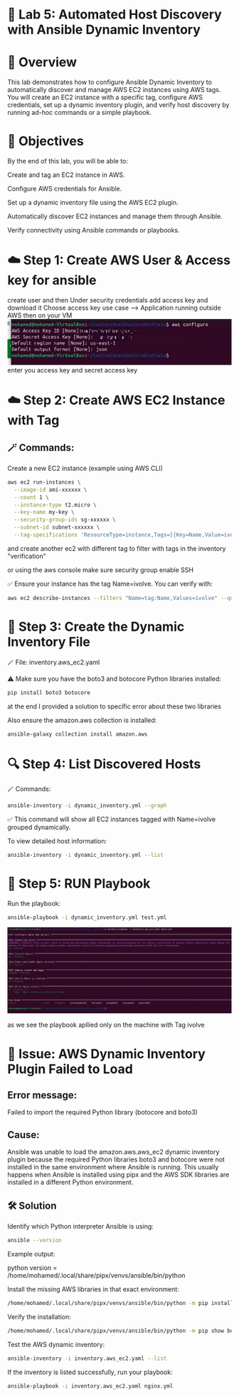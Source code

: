 # 🧩 Lab 5: Automated Host Discovery with Ansible Dynamic Inventory
# 📘 Overview

This lab demonstrates how to configure Ansible Dynamic Inventory to automatically discover and manage AWS EC2 instances using AWS tags.
You will create an EC2 instance with a specific tag, configure AWS credentials, set up a dynamic inventory plugin, and verify host discovery by running ad-hoc commands or a simple playbook.

# 🎯 Objectives

By the end of this lab, you will be able to:

Create and tag an EC2 instance in AWS.

Configure AWS credentials for Ansible.

Set up a dynamic inventory file using the AWS EC2 plugin.

Automatically discover EC2 instances and manage them through Ansible.

Verify connectivity using Ansible commands or playbooks.

# ☁️ Step 1: Create AWS User & Access key for ansible 
create user and then Under security credentials add access key and download it
Choose access key use case  --> Application running outside AWS
then on your VM 
![alt text](Untitled.jpeg)
enter you access key and secret access key
# ☁️ Step 2: Create AWS EC2 Instance with Tag
## 🪄 Commands:
 Create a new EC2 instance (example using AWS CLI)
```bash 
aws ec2 run-instances \
  --image-id ami-xxxxxx \
  --count 1 \
  --instance-type t2.micro \
  --key-name my-key \
  --security-group-ids sg-xxxxxx \
  --subnet-id subnet-xxxxxx \
  --tag-specifications 'ResourceType=instance,Tags=[{Key=Name,Value=ivolve}]'
```
 and create another ec2 with different tag to filter with tags in the inventory "verification"

 or using the aws console  make sure security group enable SSH


✅ Ensure your instance has the tag Name=ivolve.
You can verify with:
```bash
aws ec2 describe-instances --filters "Name=tag:Name,Values=ivolve" --query "Reservations[].Instances[].InstanceId"
```

# 🧾 Step 3: Create the Dynamic Inventory File
🪄 File: inventory.aws_ec2.yaml

⚠️ Make sure you have the boto3 and botocore Python libraries installed:
```bash
pip install boto3 botocore
```
at the end I provided a solution to specific error about these two libraries

Also ensure the amazon.aws collection is installed:
```bash
ansible-galaxy collection install amazon.aws
```
# 🔍 Step 4: List Discovered Hosts
🪄 Commands:
```bash
ansible-inventory -i dynamic_inventory.yml --graph
```

✅ This command will show all EC2 instances tagged with Name=ivolve grouped dynamically.

To view detailed host information:
```bash
ansible-inventory -i dynamic_inventory.yml --list
```
# 🧠 Step 5: RUN Playbook
Run the playbook:
```bash
ansible-playbook -i dynamic_inventory.yml test.yml
```
![alt text](<Screenshot from 2025-10-18 18-02-34.png>)

as we see the playbook apllied only on the machine with Tag ivolve
# 🧩 Issue: AWS Dynamic Inventory Plugin Failed to Load

## Error message:

Failed to import the required Python library (botocore and boto3)


## Cause:
Ansible was unable to load the amazon.aws.aws_ec2 dynamic inventory plugin because the required Python libraries boto3 and botocore were not installed in the same environment where Ansible is running.
This usually happens when Ansible is installed using pipx and the AWS SDK libraries are installed in a different Python environment.

## 🛠️ Solution

Identify which Python interpreter Ansible is using:
```bash
ansible --version
```

Example output:

python version = /home/mohamed/.local/share/pipx/venvs/ansible/bin/python


Install the missing AWS libraries in that exact environment:
```bash
/home/mohamed/.local/share/pipx/venvs/ansible/bin/python -m pip install boto3 botocore
```

Verify the installation:
```bash
/home/mohamed/.local/share/pipx/venvs/ansible/bin/python -m pip show boto3 botocore
```

Test the AWS dynamic inventory:
```bash
ansible-inventory -i inventory.aws_ec2.yaml --list
```

If the inventory is listed successfully, run your playbook:
```bash
ansible-playbook -i inventory.aws_ec2.yaml nginx.yml
```